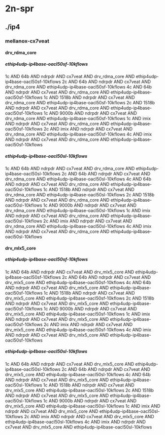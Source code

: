 # 2n-spr
## ./ip4
### mellanox-cx7veat
#### drv_rdma_core
##### ethip4udp-ip4base-oacl50sf-10kflows
1c AND 64b AND ndrpdr AND cx7veat AND drv_rdma_core AND ethip4udp-ip4base-oacl50sf-10kflows
2c AND 64b AND ndrpdr AND cx7veat AND drv_rdma_core AND ethip4udp-ip4base-oacl50sf-10kflows
4c AND 64b AND ndrpdr AND cx7veat AND drv_rdma_core AND ethip4udp-ip4base-oacl50sf-10kflows
1c AND 1518b AND ndrpdr AND cx7veat AND drv_rdma_core AND ethip4udp-ip4base-oacl50sf-10kflows
2c AND 1518b AND ndrpdr AND cx7veat AND drv_rdma_core AND ethip4udp-ip4base-oacl50sf-10kflows
1c AND 9000b AND ndrpdr AND cx7veat AND drv_rdma_core AND ethip4udp-ip4base-oacl50sf-10kflows
1c AND imix AND ndrpdr AND cx7veat AND drv_rdma_core AND ethip4udp-ip4base-oacl50sf-10kflows
2c AND imix AND ndrpdr AND cx7veat AND drv_rdma_core AND ethip4udp-ip4base-oacl50sf-10kflows
4c AND imix AND ndrpdr AND cx7veat AND drv_rdma_core AND ethip4udp-ip4base-oacl50sf-10kflows
##### ethip4udp-ip4base-oacl50sl-10kflows
1c AND 64b AND ndrpdr AND cx7veat AND drv_rdma_core AND ethip4udp-ip4base-oacl50sl-10kflows
2c AND 64b AND ndrpdr AND cx7veat AND drv_rdma_core AND ethip4udp-ip4base-oacl50sl-10kflows
4c AND 64b AND ndrpdr AND cx7veat AND drv_rdma_core AND ethip4udp-ip4base-oacl50sl-10kflows
1c AND 1518b AND ndrpdr AND cx7veat AND drv_rdma_core AND ethip4udp-ip4base-oacl50sl-10kflows
2c AND 1518b AND ndrpdr AND cx7veat AND drv_rdma_core AND ethip4udp-ip4base-oacl50sl-10kflows
1c AND 9000b AND ndrpdr AND cx7veat AND drv_rdma_core AND ethip4udp-ip4base-oacl50sl-10kflows
1c AND imix AND ndrpdr AND cx7veat AND drv_rdma_core AND ethip4udp-ip4base-oacl50sl-10kflows
2c AND imix AND ndrpdr AND cx7veat AND drv_rdma_core AND ethip4udp-ip4base-oacl50sl-10kflows
4c AND imix AND ndrpdr AND cx7veat AND drv_rdma_core AND ethip4udp-ip4base-oacl50sl-10kflows
#### drv_mlx5_core
##### ethip4udp-ip4base-oacl50sf-10kflows
1c AND 64b AND ndrpdr AND cx7veat AND drv_mlx5_core AND ethip4udp-ip4base-oacl50sf-10kflows
2c AND 64b AND ndrpdr AND cx7veat AND drv_mlx5_core AND ethip4udp-ip4base-oacl50sf-10kflows
4c AND 64b AND ndrpdr AND cx7veat AND drv_mlx5_core AND ethip4udp-ip4base-oacl50sf-10kflows
1c AND 1518b AND ndrpdr AND cx7veat AND drv_mlx5_core AND ethip4udp-ip4base-oacl50sf-10kflows
2c AND 1518b AND ndrpdr AND cx7veat AND drv_mlx5_core AND ethip4udp-ip4base-oacl50sf-10kflows
1c AND 9000b AND ndrpdr AND cx7veat AND drv_mlx5_core AND ethip4udp-ip4base-oacl50sf-10kflows
1c AND imix AND ndrpdr AND cx7veat AND drv_mlx5_core AND ethip4udp-ip4base-oacl50sf-10kflows
2c AND imix AND ndrpdr AND cx7veat AND drv_mlx5_core AND ethip4udp-ip4base-oacl50sf-10kflows
4c AND imix AND ndrpdr AND cx7veat AND drv_mlx5_core AND ethip4udp-ip4base-oacl50sf-10kflows
##### ethip4udp-ip4base-oacl50sl-10kflows
1c AND 64b AND ndrpdr AND cx7veat AND drv_mlx5_core AND ethip4udp-ip4base-oacl50sl-10kflows
2c AND 64b AND ndrpdr AND cx7veat AND drv_mlx5_core AND ethip4udp-ip4base-oacl50sl-10kflows
4c AND 64b AND ndrpdr AND cx7veat AND drv_mlx5_core AND ethip4udp-ip4base-oacl50sl-10kflows
1c AND 1518b AND ndrpdr AND cx7veat AND drv_mlx5_core AND ethip4udp-ip4base-oacl50sl-10kflows
2c AND 1518b AND ndrpdr AND cx7veat AND drv_mlx5_core AND ethip4udp-ip4base-oacl50sl-10kflows
1c AND 9000b AND ndrpdr AND cx7veat AND drv_mlx5_core AND ethip4udp-ip4base-oacl50sl-10kflows
1c AND imix AND ndrpdr AND cx7veat AND drv_mlx5_core AND ethip4udp-ip4base-oacl50sl-10kflows
2c AND imix AND ndrpdr AND cx7veat AND drv_mlx5_core AND ethip4udp-ip4base-oacl50sl-10kflows
4c AND imix AND ndrpdr AND cx7veat AND drv_mlx5_core AND ethip4udp-ip4base-oacl50sl-10kflows